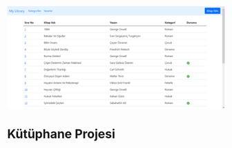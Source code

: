 ![github](https://github.com/veliburhan/library-redux-Library/blob/master/src/assets/images/gif1.gif)

<h1>Kütüphane Projesi</h1>

